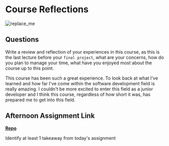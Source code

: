 # Course Reflections

![replace_me](https://codeworks.blob.core.windows.net/public/assets/img/illustrations/placeholder.svg)

## Questions

Write a review and reflection of your experiences in this course, as this is the last lecture before your `final project`, what are your concerns, how do you plan to manage your time, what have you enjoyed most about the course up to this point.

This course has been such a great experience. To look back at what I've learned and how far I've come within the software development field is really amazing. I couldn't be more excited to enter this field as a junior developer and I think this course, regardless of how short it was, has prepared me to get into this field. 

## Afternoon Assignment Link

**[Repo](https://github.com/Max-Ball/<ASSIGNMENT_REPO>)**

Identify at least 1 takeaway from today's assignment
